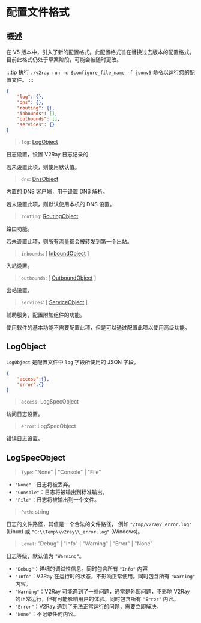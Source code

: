 # 配置文件格式

## 概述

在 V5 版本中，引入了新的配置格式。此配置格式旨在替换过去版本的配置格式。目前此格式仍处于草案阶段，可能会被随时更改。

:::tip
执行 `./v2ray run -c $configure_file_name -f jsonv5` 命令以运行您的配置文件。
:::

```json
{
    "log": {},
    "dns": {},
    "routing": {},
    "inbounds": [],
    "outbounds": [],
    "services": {}
}
```

> `log`: [LogObject](#logobject)

日志设置，设置 V2Ray 日志记录的

若未设置此项，则使用默认值。

> `dns`: [DnsObject](dns.md)

内置的 DNS 客户端，用于设置 DNS 解析。

若未设置此项，则默认使用本机的 DNS 设置。

> `routing`: [RoutingObject](router.md)

路由功能。

若未设置此项，则所有流量都会被转发到第一个出站。

> `inbounds`: \[ [InboundObject](inbound.md) \]

入站设置。

> `outbounds`: \[ [OutboundObject](outbound.md) \]

出站设置。

> `services`: \[ [ServiceObject](service.md) \]

辅助服务，配置附加组件的功能。

使用软件的基本功能不需要配置此项，但是可以通过配置此项以使用高级功能。

## LogObject

`LogObject` 是配置文件中 `log` 字段所使用的 JSON 字段。

```json
{
    "access":{},
    "error":{}
}
```

> `access`: LogSpecObject

访问日志设置。

> `error`: LogSpecObject

错误日志设置。

## LogSpecObject

> `Type`: "None" | "Console" | "File"

* `"None"`：日志将被丢弃。
* `"Console"`：日志将被输出到标准输出。
* `"File"`：日志将被输出到一个文件。

> `Path`: string

日志的文件路径，其值是一个合法的文件路径， 例如 `"/tmp/v2ray/_error.log"` (Linux) 或 `"C:\\Temp\\v2ray\\_error.log"` (Windows)。

> `Level`: "Debug" | "Info" | "Warning" | "Error" | "None"

日志等级，默认值为 `"Warning"`。

* `"Debug"`：详细的调试性信息。同时包含所有 `"Info"` 内容
* `"Info"`：V2Ray 在运行时的状态，不影响正常使用。同时包含所有 `"Warning"` 内容。
* `"Warning"`：V2Ray 可能遇到了一些问题，通常是外部问题，不影响 V2Ray 的正常运行，但有可能影响用户的体验。同时包含所有 `"Error"` 内容。
* `"Error"`：V2Ray 遇到了无法正常运行的问题，需要立即解决。
* `"None"`：不记录任何内容。
